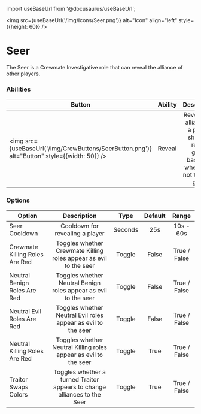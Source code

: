 import useBaseUrl from '@docusaurus/useBaseUrl';

<img src={useBaseUrl('/img/Icons/Seer.png')} alt="Icon" align="left" style={{height: 60}} />
# Seer

The Seer is a Crewmate Investigative role that can reveal the alliance of other players.

### Abilities

| Button | Ability | Description | Type |
|----------|----------|:-----------------:|:------:|
| <img src={useBaseUrl('/img/CrewButtons/SeerButton.png')} alt="Button" style={{width: 50}} /> | Reveal | Reveals the alliance of a player, showing red or green based on whether or not they are good | Player Interaction |

### Options

| Option | Description | Type | Default | Range |
|----------|:-----------------:|:------:|:------:|:------:|
| Seer Cooldown | Cooldown for revealing a player | Seconds | 25s | 10s - 60s |
| Crewmate Killing Roles Are Red | Toggles whether Crewmate Killing roles appear as evil to the seer | Toggle | False | True / False |
| Neutral Benign Roles Are Red | Toggles whether Neutral Benign roles appear as evil to the seer | Toggle | False | True / False |
| Neutral Evil Roles Are Red | Toggles whether Neutral Evil roles appear as evil to the seer | Toggle | False | True / False |
| Neutral Killing Roles Are Red | Toggles whether Neutral Killing roles appear as evil to the seer | Toggle | True | True / False |
| Traitor Swaps Colors | Toggles whether a turned Traitor appears to change alliances to the Seer | Toggle | True | True / False |